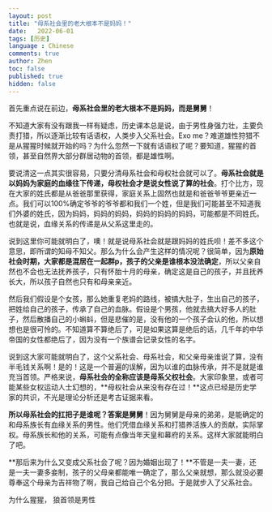 ```yaml
---
layout: post
title: "母系社会里的老大根本不是妈妈！"
date:   2022-06-01
tags: [历史]
language : Chinese
comments: true
author: Zhen
toc: false
published: true
hidden: false
---
```

首先重点说在前边，**母系社会里的老大根本不是妈妈，而是舅舅**！

不知道大家有没有跟我一样有疑虑，历史课本总是说，由于男性身强力壮，主要负责打猎，所以逐渐比较有话语权，人类步入父系社会。Exo me？难道雄性狩猎不是从猩猩时候就开始的吗？为什么忽然一下就有话语权了呢？要知道，猩猩的首领，甚至自然界大部分群居动物的首领，都是雄性啊。

要说清这一点其实很容易，只要分清母系社会和母权社会就可以了。**母系社会就是以妈妈为家庭的血缘往下传递，母权社会才是说女性说了算的社会**。打个比方，现在大家的姓氏都是从爸爸那里获得，家庭关系上固然也就是和爸爸爷爷更亲近一点。我们可以100%确定爷爷的爷爷都和我们一个姓，但是我们可能甚至不知道我们外婆的姓氏，因为妈妈，妈妈的妈妈，妈妈的妈妈的妈妈，可能都是不同姓氏。也就是说，血缘关系的传递是从父系这里走的。

说到这里你可能就明白了，噢！就是说母系社会就是跟妈妈的姓氏呗！差不多这个意思，即所谓的知母不知父。那么为什么会产生这样的情况呢？很简单，因为**原始社会时期，大家都是混居在一起群p，孩子的父亲是谁根本没法确定**，所以父亲自然也不会也无法抚养孩子，只有怀胎十月的母亲，确定这是自己的孩子，并且抚养长大，所以孩子自然也只有和母亲亲近。

然后我们假设是个女孩，那么她重复老妈的路线，被搞大肚子，生出自己的孩子，把姓给自己的孩子，传承了自己的血脉。假设是个男孩，他就去搞大好多人的肚子，然后散播自己的小蝌蚪，但是悲催的是，没有他的一个孩子会认的他，所以想想也是很可怜的。不知道算不算绝后了，可是如果这算是绝后的话，几千年的中华帝国的女性都绝后了，因为没有一个族谱会记录女性的名字。

说到这大家可能就明白了，这个父系社会、母系社会，和父亲母亲谁说了算，没有半毛钱关系啊！是的！这是一个普遍的误解，因为以谁的血脉传承，并不是就是谁充当首领。严格来说，**母系社会的全称应该是母系父权社会**。大家印象里，或者可能某些女权运动人士幻想的，**母权社会从来没有存在过！**这点已经是历史学家的共识，不光是理论分析还是考古证据来看。

**所以母系社会的扛把子是谁呢？答案是舅舅**！因为舅舅是母亲的弟弟，是能确定的和母系族长有血缘关系的男性。他们凭借血缘关系和打猎养活族人的贡献，实际掌权。母系族长和他的关系，可能有点像当年天皇和幕府的关系。这样大家就能明白了吧。

**那后来为什么又变成父系社会了呢？因为婚姻出现了！**不管是一夫一妻，还是一夫一妻多妾制，孩子的父母亲都能唯一确定了，那么父亲就想，那么就没必要尊奉这个母亲为吉祥物了啊，我自己给自己个名分把。于是就步入了父系社会。


为什么猩猩， 狼首领是男性


<!--stackedit_data:
eyJoaXN0b3J5IjpbLTE0OTM4MTEwMDEsLTMyMjc3NTU0M119
-->